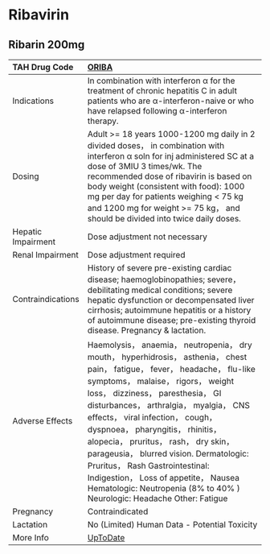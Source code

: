 # Ribavirin

## Ribarin 200mg

| TAH Drug Code      | [ORIBA](https://www.tahsda.org.tw/drugs/hissearch.php?drug_code=ORIBA)                                                                                                                                                                                                                                                                                                                                                                                                                                                                                           |
|:-------------------|:-----------------------------------------------------------------------------------------------------------------------------------------------------------------------------------------------------------------------------------------------------------------------------------------------------------------------------------------------------------------------------------------------------------------------------------------------------------------------------------------------------------------------------------------------------------------|
| Indications        | In combination with interferon α for the treatment of chronic hepatitis C in adult patients who are α-interferon-naive or who have relapsed following α-interferon therapy.                                                                                                                                                                                                                                                                                                                                                                                      |
| Dosing             | Adult >= 18 years 1000-1200 mg daily in 2 divided doses， in combination with interferon α soln for inj administered SC at a dose of 3MIU 3 times/wk. The recommended dose of ribavirin is based on body weight (consistent with food): 1000 mg per day for patients weighing < 75 kg and 1200 mg for weight >= 75 kg， and should be divided into twice daily doses.                                                                                                                                                                                            |
| Hepatic Impairment | Dose adjustment not necessary                                                                                                                                                                                                                                                                                                                                                                                                                                                                                                                                    |
| Renal Impairment   | Dose adjustment required                                                                                                                                                                                                                                                                                                                                                                                                                                                                                                                                         |
| Contraindications  | History of severe pre-existing cardiac disease; haemoglobinopathies; severe， debilitating medical conditions; severe hepatic dysfunction or decompensated liver cirrhosis; autoimmune hepatitis or a history of autoimmune disease; pre-existing thyroid disease. Pregnancy & lactation.                                                                                                                                                                                                                                                                        |
| Adverse Effects    | Haemolysis， anaemia， neutropenia， dry mouth， hyperhidrosis， asthenia， chest pain， fatigue， fever， headache， flu-like symptoms， malaise， rigors， weight loss， dizziness， paresthesia， GI disturbances， arthralgia， myalgia， CNS effects， viral infection， cough， dyspnoea， pharyngitis， rhinitis， alopecia， pruritus， rash， dry skin， parageusia， blurred vision. Dermatologic: Pruritus， Rash Gastrointestinal: Indigestion， Loss of appetite， Nausea Hematologic: Neutropenia (8% to 40% ) Neurologic: Headache Other: Fatigue |
| Pregnancy          | Contraindicated                                                                                                                                                                                                                                                                                                                                                                                                                                                                                                                                                  |
| Lactation          | No (Limited) Human Data - Potential Toxicity                                                                                                                                                                                                                                                                                                                                                                                                                                                                                                                     |
| More Info          | [UpToDate](https://www.uptodate.com/contents/ribavirin-drug-information)                                                                                                                                                                                                                                                                                                                                                                                                                                                                                         |

